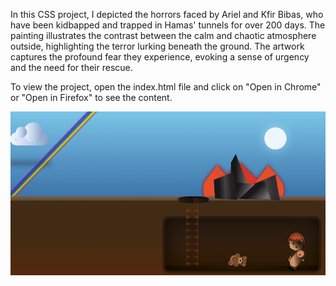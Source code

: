 In this CSS project, I depicted the horrors faced by Ariel and Kfir Bibas, who have been kidbapped and trapped in Hamas' tunnels for over 200 days. The painting illustrates the contrast between the calm and chaotic atmosphere outside, highlighting the terror lurking beneath the ground. The artwork captures the profound fear they experience, evoking a sense of urgency and the need for their rescue.

To view the project, open the index.html file and click on "Open in Chrome" or "Open in Firefox" to see the content.

![Alt Text](/PreviewVideo/BringThemHomeNow.gif)
